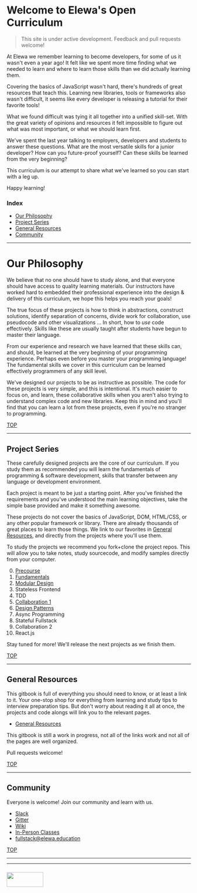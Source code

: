 # Welcome to Elewa's Open Curriculum


> This site is under active development. Feedback and pull requests welcome!


At Elewa we remember learning to become developers, for some of us it wasn't even a year ago!  It felt like we spent more time finding what we needed to learn and where to learn those skills than we did actually learning them.

Covering the basics of JavaScript wasn't hard, there's hundreds of great resources that teach this.  Learning new libraries, tools or frameworks also wasn't difficult, it seems like every developer is releasing a tutorial for their favorite tools! 

What we found difficult was tying it all together into a unified skill-set. With the great variety of opinions and resources it felt impossible to figure out what was most important, or what we should learn first.  

We've spent the last year talking to employers, developers and students to answer these questions.  What are the most versatile skills for a junior developer?  How can you future-proof yourself?  Can these skills be learned from the very beginning?

This curriculum is our attempt to share what we've learned so you can start with a leg up.  

Happy learning!

### Index
* [Our Philosophy](#our-philosophy)
* [Project Series](#project-series)
* [General Resources](#general-resources)
* [Community](#community)

___

# Our Philosophy

We believe that no one should have to study alone, and that everyone should have access to quality learning materials. Our instructors have worked hard to embedded their professional experience into the design & delivery of this curriculum, we hope this helps you reach your goals!

The true focus of these projects is how to think in abstractions, construct solutions, identify separation of concerns, divide work for collaboration, use pseudocode and other visualizations ...  In short, how to _use_ code effectively.  Skills like these are usually taught after students have begun to master their language.  

From our experience and research we have learned that these skills can, and should, be learned at the very beginning of your programming experience. Perhaps even before you master your programming language! The fundamental skills we cover in this curriculum can be learned effectively programmers of any skill level.  

We've designed our projects to be as instructive as possible.  The code for these projects is very simple, and this is intentional.  It's much easier to focus on, and learn, these collaborative skills when you aren't also trying to understand complex code and new libraries.  Keep this in mind and you'll find that you can learn a lot from these projects, even if you're no stranger to programming.

[TOP](#index)

---

## Project Series

These carefully designed projects are the core of our curriculum.  If you study them as recommended you will learn the fundamentals of programming & software development, skills that transfer between any language or development environment.  

Each project is meant to be just a starting point.  After you've finished the requirements and you've understood the main learning objectives, take the simple base provided and make it something awesome.

These projects do not cover the basics of JavaScript, DOM, HTML/CSS, or any other popular framework or library.  There are already thousands of great places to learn those things.  We link to our favorites in [General Resources](https://elewa-academy.github.io/General-Resources), and directly from the projects where you'll use them.

To study the projects we recommend you fork+clone the project repos.  This will allow you to take notes, study sourcecode, and modify samples directly from your computer.

0. [Precourse](https://elewa-academy.github.io/April-Precourse)
1. [Fundamentals](https://elewa-academy.github.io/Fundamentals)
2. [Modular Design](https://elewa-academy.github.io/Modular-Design)
3. Stateless Frontend
4. TDD
5. [Collaboration 1](https://elewa-academy.github.io/collaboration/)
6. [Design Patterns](https://elewa-academy.github.io/MEGAMODEL)
7. Async Programming
8. Stateful Fullstack
9. Collaboration 2
10. React.js

Stay tuned for more!  We'll release the next projects as we finish them.

[TOP](#elewas-open-curriculum)

---

## General Resources

This gitbook is full of everything you should need to know, or at least a link to it.  Your one-stop shop for everything from learning and study tips to interview preparation tips.  But don't worry about reading it all at once, the projects and code alongs will link you to the relevant pages. 

* [General Resources](https://elewa-academy.github.io/General-Resources) 

This gitbook is still a work in progress, not all of the links work and not all of the pages are well organized.  

Pull requests welcome!

[TOP](#elewas-open-curriculum)

---
## Community

Everyone is welcome!  Join our community and learn with us.  
* [Slack](https://join.slack.com/t/elewa-academy/shared_invite/enQtMjk4OTA3OTM1NjIwLTA2ZmQ0NDVhNjQxZWM2NjNhNmMyNmVhZGNhZmJmZTY1OWQ4Nzc0ZTkzZGE3NjdiYTYwYThlNzI3YTg2NGM5MGM)
* [Gitter](https://gitter.im/elewa-academy/Lobby)
* [Wiki](https://github.com/elewa-academy/elewa-academy.github.io/wiki)
* [In-Person Classes](http://elewa.education)
* fullstack@elewa.education

[TOP](#elewas-open-curriculum)


___
___
### <a href="http://elewa.education/blog" target="_blank"><img src="https://user-images.githubusercontent.com/18554853/34921062-506450ae-f97d-11e7-875f-6feeb26ad72d.png" width="100" height="40"/></a>
